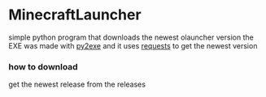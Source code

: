 # MinecraftLauncher
simple python program that downloads the newest olauncher version
the EXE was made with [py2exe](https://github.com/py2exe/py2exe) and it uses [requests](https://github.com/psf/requests/blob/main/LICENSE) to get the newest version

### how to download
get the newest release from the releases
